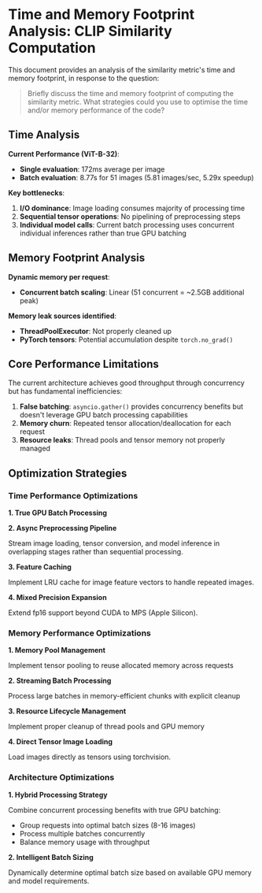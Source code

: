 # Time and Memory Footprint Analysis: CLIP Similarity Computation

This document provides an analysis of the similarity metric's time and memory footprint, in response to the question:
> Briefly discuss the time and memory footprint of computing the similarity metric. What strategies could you use to optimise the time and/or memory performance of the code?

## Time Analysis

**Current Performance (ViT-B-32)**:
- **Single evaluation**: 172ms average per image
- **Batch evaluation**: 8.77s for 51 images (5.81 images/sec, 5.29x speedup)

**Key bottlenecks**:
1. **I/O dominance**: Image loading consumes majority of processing time
2. **Sequential tensor operations**: No pipelining of preprocessing steps
3. **Individual model calls**: Current batch processing uses concurrent individual inferences rather than true GPU batching

## Memory Footprint Analysis

**Dynamic memory per request**:
- **Concurrent batch scaling**: Linear (51 concurrent = ~2.5GB additional peak)

**Memory leak sources identified**:
- **ThreadPoolExecutor**: Not properly cleaned up
- **PyTorch tensors**: Potential accumulation despite `torch.no_grad()`

## Core Performance Limitations

The current architecture achieves good throughput through concurrency but has fundamental inefficiencies:

1. **False batching**: `asyncio.gather()` provides concurrency benefits but doesn't leverage GPU batch processing capabilities
2. **Memory churn**: Repeated tensor allocation/deallocation for each request
3. **Resource leaks**: Thread pools and tensor memory not properly managed

## Optimization Strategies

### Time Performance Optimizations

**1. True GPU Batch Processing**

**2. Async Preprocessing Pipeline**

Stream image loading, tensor conversion, and model inference in overlapping stages rather than sequential processing.

**3. Feature Caching**

Implement LRU cache for image feature vectors to handle repeated images.

**4. Mixed Precision Expansion**

Extend fp16 support beyond CUDA to MPS (Apple Silicon).

### Memory Performance Optimizations

**1. Memory Pool Management**

Implement tensor pooling to reuse allocated memory across requests

**2. Streaming Batch Processing**

Process large batches in memory-efficient chunks with explicit cleanup

**3. Resource Lifecycle Management**

Implement proper cleanup of thread pools and GPU memory

**4. Direct Tensor Image Loading**

Load images directly as tensors using torchvision.

### Architecture Optimizations

**1. Hybrid Processing Strategy**

Combine concurrent processing benefits with true GPU batching:
- Group requests into optimal batch sizes (8-16 images)
- Process multiple batches concurrently
- Balance memory usage with throughput

**2. Intelligent Batch Sizing**

Dynamically determine optimal batch size based on available GPU memory and model requirements.

